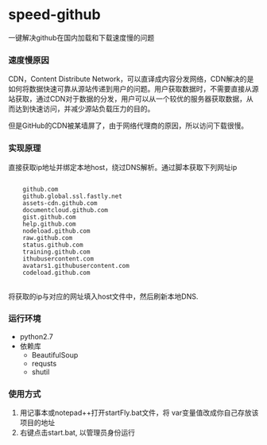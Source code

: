 # speed-github
一键解决github在国内加载和下载速度慢的问题


### 速度慢原因


CDN，Content Distribute Network，可以直译成内容分发网络，CDN解决的是如何将数据快速可靠从源站传递到用户的问题。用户获取数据时，不需要直接从源站获取，通过CDN对于数据的分发，用户可以从一个较优的服务器获取数据，从而达到快速访问，并减少源站负载压力的目的。

但是GitHub的CDN被某墙屏了，由于网络代理商的原因，所以访问下载很慢。




### 实现原理
直接获取ip地址并绑定本地host，绕过DNS解析。通过脚本获取下列网址ip
<pre>
<code>
	github.com
	github.global.ssl.fastly.net
	assets-cdn.github.com
	documentcloud.github.com
	gist.github.com
	help.github.com
	nodeload.github.com
	raw.github.com
	status.github.com
	training.github.com
	ithubusercontent.com
	avatars1.githubusercontent.com
	codeload.github.com
</code>
</pre>

将获取的ip与对应的网址填入host文件中，然后刷新本地DNS.


### 运行环境

- python2.7
- 依赖库
	- BeautifulSoup
	- requsts
	- shutil

### 使用方式
 


1. 用记事本或notepad++打开startFly.bat文件，将 var变量值改成你自己存放该项目的地址
2. 右键点击start.bat, 以管理员身份运行

